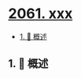 # [2061. xxx](https://github.com/Tdahuyou/TNotes.leetcode/tree/main/notes/2061.%20xxx)

<!-- region:toc -->

- [1. 📝 概述](#1--概述)

<!-- endregion:toc -->

## 1. 📝 概述
